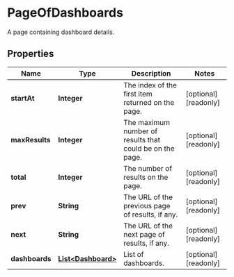 

# PageOfDashboards

A page containing dashboard details.

## Properties

| Name | Type | Description | Notes |
|------------ | ------------- | ------------- | -------------|
|**startAt** | **Integer** | The index of the first item returned on the page. |  [optional] [readonly] |
|**maxResults** | **Integer** | The maximum number of results that could be on the page. |  [optional] [readonly] |
|**total** | **Integer** | The number of results on the page. |  [optional] [readonly] |
|**prev** | **String** | The URL of the previous page of results, if any. |  [optional] [readonly] |
|**next** | **String** | The URL of the next page of results, if any. |  [optional] [readonly] |
|**dashboards** | [**List&lt;Dashboard&gt;**](Dashboard.md) | List of dashboards. |  [optional] [readonly] |



